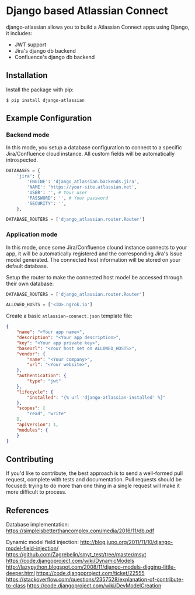 Django based Atlassian Connect 
==============================
django-atlassian allows you to build a Atlassian Connect apps using Django, it includes:
+ JWT support
+ Jira's django db backend
+ Confluence's django db backend


Installation
------------
Install the package with pip:
```
$ pip install django-atlassian
```

Example Configuration
---------------------
### Backend mode
In this mode, you setup a database configuration to connect to a specific Jira/Confluence
cloud instance. All custom fields will be automatically introspected.

```python
DATABASES = {
    'jira': {
        'ENGINE': 'django_atlassian.backends.jira',
        'NAME': 'https://your-site.atlassian.net',
        'USER': '', # Your user
        'PASSWORD': '', # Your password
        'SECURITY': '',
    },

DATABASE_ROUTERS = ['django_atlassian.router.Router']
```

### Application mode
In this mode, once some Jira/Confluence clound instance connects to your app, it will be
automatically registered and the corresponding Jira's Issue model generated. The connected
host information will be stored on your default database.

Setup the router to make the connected host model be accessed through their own database:
```python
DATABASE_ROUTERS = ['django_atlassian.router.Router']

ALLOWED_HOSTS = ['<ID>.ngrok.io']
```

Create a basic `atlassian-connect.json` template file:
```json
{
    "name": "<Your app name>",
    "description": "<Your app description>",
    "key": "<Your app private key>",
    "baseUrl": "<Your host set on ALLOWED_HOSTS>",
    "vendor": {
        "name": "<Your company>",
        "url": "<Your website>",
    },
    "authentication": {
        "type": "jwt"
    },
    "lifecycle": {
        "installed": "{% url 'django-atlassian-installed' %}"
    },
    "scopes": [
        "read", "write"
    ],
    "apiVersion": 1,
    "modules": {
    }
}
```

Contributing
------------
If you'd like to contribute, the best approach is to send a well-formed pull
request, complete with tests and documentation. Pull requests should be
focused: trying to do more than one thing in a single request will make it more
difficult to process.

References
----------
Database implementation:
https://simpleisbetterthancomplex.com/media/2016/11/db.pdf

Dynamic model field injection:
http://blog.jupo.org/2011/11/10/django-model-field-injection/
https://github.com/Zagrebelin/smyt_test/tree/master/msyt
https://code.djangoproject.com/wiki/DynamicModels
http://lazypython.blogspot.com/2008/11/django-models-digging-little-deeper.html
https://code.djangoproject.com/ticket/22555
https://stackoverflow.com/questions/2357528/explanation-of-contribute-to-class
https://code.djangoproject.com/wiki/DevModelCreation
